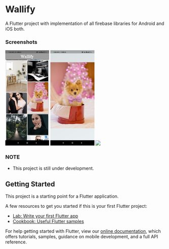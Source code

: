 # Wallify


A Flutter project with implementation of all firebase libraries for Android and iOS both.


### Screenshots

<img src="1.jpg" height="300em" /> <img src="2.jpg" height="300em" />
<img src="https://gfycat.com/unevengiganticindianskimmer.gif" height="300" />


### NOTE

- This project is still under development.


## Getting Started

This project is a starting point for a Flutter application.

A few resources to get you started if this is your first Flutter project:

- [Lab: Write your first Flutter app](https://flutter.dev/docs/get-started/codelab)
- [Cookbook: Useful Flutter samples](https://flutter.dev/docs/cookbook)

For help getting started with Flutter, view our
[online documentation](https://flutter.dev/docs), which offers tutorials,
samples, guidance on mobile development, and a full API reference.
